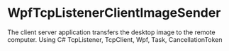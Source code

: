 # WpfTcpListenerClientImageSender
The client server application transfers the desktop image to the remote computer. Using C# TcpListener, TcpClient, Wpf, Task, CancellationToken

